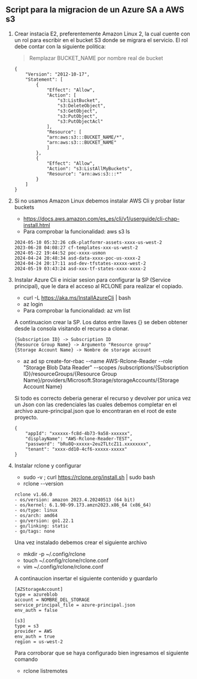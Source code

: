 ## Script para la migracion de un Azure SA a AWS s3

1. Crear instacia E2, preferentemente Amazon Linux 2, la cual cuente con un rol para escribir en el bucket S3 donde se migrara el servicio. El rol debe contar con la siguiente politica:

    > Remplazar BUCKET_NAME por nombre real de bucket

    ```
    {
        "Version": "2012-10-17",
        "Statement": [
            {
                "Effect": "Allow",
                "Action": [
                    "s3:ListBucket",
                    "s3:DeleteObject",
                    "s3:GetObject",
                    "s3:PutObject",
                    "s3:PutObjectAcl"
                ],
                "Resource": [
                "arn:aws:s3:::BUCKET_NAME/*",
                "arn:aws:s3:::BUCKET_NAME"
                ]
            },
            {
                "Effect": "Allow",
                "Action": "s3:ListAllMyBuckets",
                "Resource": "arn:aws:s3:::*"
            }    
        ]
    }
    ```

2. Si no usamos Amazon Linux debemos instalar AWS Cli y probar listar buckets

    * https://docs.aws.amazon.com/es_es/cli/v1/userguide/cli-chap-install.html
    * Para comprobar la funcionalidad: aws s3 ls
    ```
    2024-05-10 05:32:26 cdk-platformr-assets-xxxx-us-west-2
    2023-06-28 04:08:27 cf-templates-xxx-us-west-2
    2024-05-22 19:44:52 poc-xxxx-usmon
    2024-04-24 20:48:34 asd-data-xxxx-poc-us-xxxx-2
    2024-04-24 20:17:11 asd-dev-tfstates-xxxxx-west-2
    2024-05-19 03:43:24 asd-xxx-tf-states-xxxx-xxxx-2
    ```

3. Instalar Azure Cli e iniciar sesion para configurar la SP (Service principal), que le dara el acceso al RCLONE para realizar el copiado.

    * curl -L https://aka.ms/InstallAzureCli | bash
    * az login 
    * Para comprobar la funcionalidad: az vm list

    A continuacion crear la SP. Los datos entre llaves {} se deben obtener desde la consola visitando el recurso a clonar.

    ```
    {Subscription ID} -> Subscription ID    
    {Resource Group Name} -> Argumento "Resource group"
    {Storage Account Name} -> Nombre de storage account
    ```
    
    * az ad sp create-for-rbac --name AWS-Rclone-Reader --role "Storage Blob Data Reader" --scopes /subscriptions/{Subscription ID}/resourceGroups/{Resource Group Name}/providers/Microsoft.Storage/storageAccounts/{Storage Account Name}  

    Si todo es correcto deberia generar el recurso y devolver por unica vez un Json con las credenciales las cuales debemos completar en el archivo azure-principal.json
que lo encontraran en el root de este proyecto.
    ```
    {
        "appId": "xxxxxx-fc8d-4b73-9a58-xxxxxx",
        "displayName": "AWS-Rclone-Reader-TEST",
        "password": "bRu8Q~xxxxx~2eu2TLtcZ11.xxxxxxxx",
        "tenant": "xxxx-dd10-4cf6-xxxxx-xxxxx"
    }
    ```

4. Instalar rclone y configurar

    * sudo -v ; curl https://rclone.org/install.sh | sudo bash
    * rclone --version

    ```
    rclone v1.66.0
    - os/version: amazon 2023.4.20240513 (64 bit)
    - os/kernel: 6.1.90-99.173.amzn2023.x86_64 (x86_64)
    - os/type: linux
    - os/arch: amd64
    - go/version: go1.22.1
    - go/linking: static
    - go/tags: none
    ```

    Una vez instalado debemos crear el siguiente archivo

    * mkdir -p ~/.config/rclone
    * touch ~/.config/rclone/rclone.conf
    * vim ~/.config/rclone/rclone.conf

    A continaucion insertar el siguiente contenido y guardarlo

    ```
    [AZStorageAccount]
    type = azureblob
    account = NOMBRE_DEL_STORAGE
    service_principal_file = azure-principal.json
    env_auth = false

    [s3]
    type = s3
    provider = AWS
    env_auth = true
    region = us-west-2
    ```
    
    Para corroborar que se haya configurado bien ingresamos el siguiente comando

    * rclone listremotes

